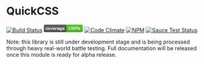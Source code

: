 # QuickCSS
[![Build Status](https://travis-ci.org/danielkalen/quickcss.svg?branch=master)](https://travis-ci.org/danielkalen/quickcss)
[![Coverage](.config/badges/coverage.png?raw=true)](https://github.com/danielkalen/quickcss)
[![Code Climate](https://codeclimate.com/github/danielkalen/quickcss/badges/gpa.svg)](https://codeclimate.com/github/danielkalen/quickcss)
[![NPM](https://img.shields.io/npm/v/quickcss.svg)](https://npmjs.com/package/quickcss)
[![Sauce Test Status](https://saucelabs.com/browser-matrix/quickcss.svg)](https://saucelabs.com/u/quickcss)

Note: this library is still under development stage and is being processed through heavy real-world battle testing. Full documentation will be released once this module is ready for alpha release.